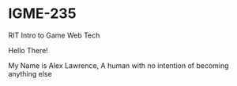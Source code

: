 # IGME-235
RIT Intro to Game Web Tech

Hello There!

My Name is Alex Lawrence, A human with no intention of becoming anything else
